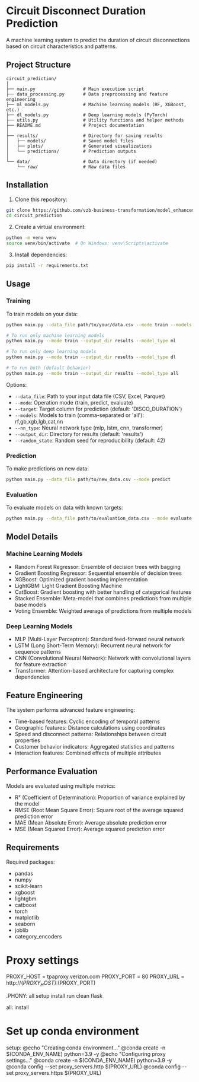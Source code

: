 # Circuit Disconnect Duration Prediction

A machine learning system to predict the duration of circuit disconnections based on circuit characteristics and patterns.

## Project Structure

```
circuit_prediction/
│
├── main.py                  # Main execution script
├── data_processing.py       # Data preprocessing and feature engineering
├── ml_models.py             # Machine learning models (RF, XGBoost, etc.)
├── dl_models.py             # Deep learning models (PyTorch)
├── utils.py                 # Utility functions and helper methods
├── README.md                # Project documentation
│
├── results/                 # Directory for saving results
│   ├── models/              # Saved model files
│   ├── plots/               # Generated visualizations
│   └── predictions/         # Prediction outputs
│
└── data/                    # Data directory (if needed)
    └── raw/                 # Raw data files
```

## Installation

1. Clone this repository:
```bash
git clone https://github.com/vzb-business-transformation/model_enhancement.git 
cd circuit_prediction
```

2. Create a virtual environment:
```bash
python -m venv venv
source venv/bin/activate  # On Windows: venv\Scripts\activate
```

3. Install dependencies:
```bash
pip install -r requirements.txt
```

## Usage

### Training

To train models on your data:

```bash
python main.py --data_file path/to/your/data.csv --mode train --models all

# To run only machine learning models
python main.py --mode train --output_dir results --model_type ml

# To run only deep learning models
python main.py --mode train --output_dir results --model_type dl

# To run both (default behavior)
python main.py --mode train --output_dir results --model_type all
```

Options:
- `--data_file`: Path to your input data file (CSV, Excel, Parquet)
- `--mode`: Operation mode (train, predict, evaluate)
- `--target`: Target column for prediction (default: 'DISCO_DURATION')
- `--models`: Models to train (comma-separated or 'all'): rf,gb,xgb,lgb,cat,nn
- `--nn_type`: Neural network type (mlp, lstm, cnn, transformer)
- `--output_dir`: Directory for results (default: 'results')
- `--random_state`: Random seed for reproducibility (default: 42)

### Prediction

To make predictions on new data:

```bash
python main.py --data_file path/to/new_data.csv --mode predict
```

### Evaluation

To evaluate models on data with known targets:

```bash
python main.py --data_file path/to/evaluation_data.csv --mode evaluate
```

## Model Details

### Machine Learning Models

- Random Forest Regressor: Ensemble of decision trees with bagging
- Gradient Boosting Regressor: Sequential ensemble of decision trees
- XGBoost: Optimized gradient boosting implementation
- LightGBM: Light Gradient Boosting Machine
- CatBoost: Gradient boosting with better handling of categorical features
- Stacked Ensemble: Meta-model that combines predictions from multiple base models
- Voting Ensemble: Weighted average of predictions from multiple models

### Deep Learning Models

- MLP (Multi-Layer Perceptron): Standard feed-forward neural network
- LSTM (Long Short-Term Memory): Recurrent neural network for sequence patterns
- CNN (Convolutional Neural Network): Network with convolutional layers for feature extraction
- Transformer: Attention-based architecture for capturing complex dependencies

## Feature Engineering

The system performs advanced feature engineering:

- Time-based features: Cyclic encoding of temporal patterns
- Geographic features: Distance calculations using coordinates
- Speed and disconnect patterns: Relationships between circuit properties
- Customer behavior indicators: Aggregated statistics and patterns
- Interaction features: Combined effects of multiple attributes

## Performance Evaluation

Models are evaluated using multiple metrics:

- R² (Coefficient of Determination): Proportion of variance explained by the model
- RMSE (Root Mean Square Error): Square root of the average squared prediction error
- MAE (Mean Absolute Error): Average absolute prediction error
- MSE (Mean Squared Error): Average squared prediction error

## Requirements

Required packages:
- pandas
- numpy
- scikit-learn
- xgboost
- lightgbm
- catboost
- torch
- matplotlib
- seaborn
- joblib
- category_encoders

# Proxy settings
PROXY_HOST = tpaproxy.verizon.com
PROXY_PORT = 80
PROXY_URL = http://$(PROXY_HOST):$(PROXY_PORT)

.PHONY: all setup install run clean flask

all: install

# Set up conda environment
setup:
	@echo "Creating conda environment..."
	@conda create -n $(CONDA_ENV_NAME) python=3.9 -y
	@echo "Configuring proxy settings..."
	@conda create -n $(CONDA_ENV_NAME) python=3.9 -y
	@conda config --set proxy_servers.http $(PROXY_URL)
	@conda config --set proxy_servers.https $(PROXY_URL)

